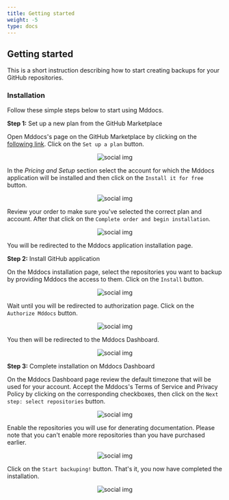 ```yaml
---
title: Getting started
weight: -5
type: docs
---
```


## Getting started

This is a short instruction describing how to start creating backups for your GitHub repositories.

### Installation

Follow these simple steps below to start using Mddocs. 

**Step 1:** Set up a new plan from the GitHub Marketplace

Open Mddocs's page on the GitHub Marketplace by clicking on the [following link](https://github.com/marketplace/mddocs). 
Click on the `Set up a plan` button.

<p align="center">
  <img src="" alt="social img" class="screenshot">
</p>

In the *Pricing and Setup* section select the account for which the Mddocs application will be installed and then click on the `Install it for free` button.

<p align="center">
  <img src="" alt="social img" class="screenshot">
</p>

Review your order to make sure you've selected the correct plan and account. After that click on the `Complete order and begin installation`.

<p align="center">
  <img src="" alt="social img" class="screenshot">
</p>

You will be redirected to the Mddocs application installation page. 

**Step 2:** Install GitHub application

On the Mddocs installation page, select the repositories you want to backup by providing Mddocs the access to them. Click on the `Install` button.

<p align="center">
  <img src="" alt="social img" class="screenshot">
</p>

Wait until you will be redirected to authorization page. Click on the `Authorize Mddocs` button. 

<p align="center">
  <img src="" alt="social img" class="screenshot">
</p>

You then will be redirected to the Mddocs Dashboard.

<p align="center">
  <img src="" alt="social img" class="screenshot">
</p>

**Step 3:** Complete installation on Mddocs Dashboard

On the Mddocs Dashboard page review the default timezone that will be used for your account. Accept the Mddocs's Terms of Service and Privacy Policy by clicking on the corresponding checkboxes, then click on the `Next step: select repositories` button.

<p align="center">
  <img src="" alt="social img" class="screenshot">
</p>

Enable the repositories you will use for denerating documentation. Please note that you can't enable more repositories than you have purchased earlier.

<p align="center">
  <img src="" alt="social img" class="screenshot">
</p>

Click on the `Start backuping!` button. That's it, you now have completed the installation.

<p align="center">
  <img src="" alt="social img" class="screenshot">
</p>
